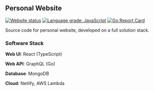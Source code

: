 ## Personal Website

[![Website status](https://img.shields.io/website?down_color=red&down_message=offline&label=website&up_message=online&url=https%3A%2F%2Fjunha.netlify.com)](https://junha.netlify.app/)
[![Language grade: JavaScript](https://img.shields.io/lgtm/grade/javascript/github/park-junha/PersonalWebsite.svg?logo=lgtm&logoWidth=18)](https://lgtm.com/projects/g/park-junha/PersonalWebsite/context:javascript)
[![Go Report Card](https://goreportcard.com/badge/github.com/park-junha/PersonalWebsite)](https://goreportcard.com/report/github.com/park-junha/PersonalWebsite)

Source code for personal website, developed on a full solution stack.

### Software Stack

**Web UI**: React (TypeScript)

**Web API**: GraphQL (Go)

**Database**: MongoDB

**Cloud**: Netlify, AWS Lambda
